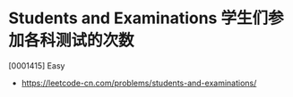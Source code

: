# Students and Examinations 学生们参加各科测试的次数

[0001415] Easy

- https://leetcode-cn.com/problems/students-and-examinations/
